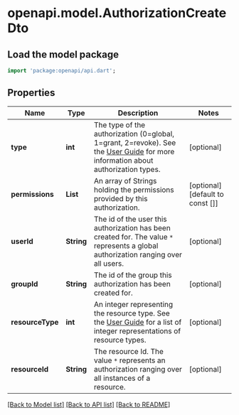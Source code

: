 # openapi.model.AuthorizationCreateDto

## Load the model package
```dart
import 'package:openapi/api.dart';
```

## Properties
Name | Type | Description | Notes
------------ | ------------- | ------------- | -------------
**type** | **int** | The type of the authorization (0=global, 1=grant, 2=revoke). See the [User Guide](https://docs.camunda.org/manual/7.20/user-guide/process-engine/authorization-service.md#authorization-type) for more information about authorization types. | [optional] 
**permissions** | **List<String>** | An array of Strings holding the permissions provided by this authorization. | [optional] [default to const []]
**userId** | **String** | The id of the user this authorization has been created for. The value `*` represents a global authorization ranging over all users. | [optional] 
**groupId** | **String** | The id of the group this authorization has been created for. | [optional] 
**resourceType** | **int** | An integer representing the resource type. See the [User Guide](https://docs.camunda.org/manual/7.20/user-guide/process-engine/authorization-service/#resources) for a list of integer representations of resource types. | [optional] 
**resourceId** | **String** | The resource Id. The value `*` represents an authorization ranging over all instances of a resource. | [optional] 

[[Back to Model list]](../README.md#documentation-for-models) [[Back to API list]](../README.md#documentation-for-api-endpoints) [[Back to README]](../README.md)


